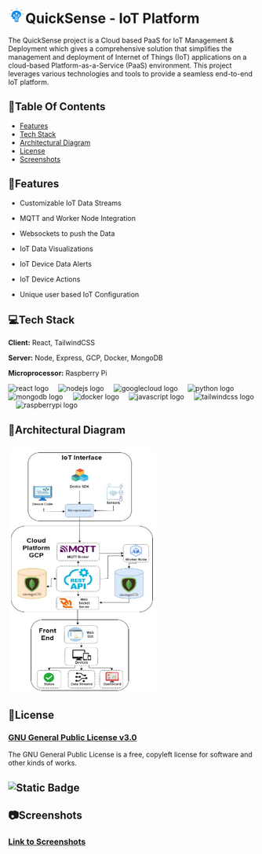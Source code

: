 <p><h1><img src="https://github.com/pratheek-raghunath/Cloud-Based-PaaS-A-Real-Time-Visualization-and-Managing-IoT-Deployments/blob/main/GUI/cloudpaas/src/assets/logo.png?raw=true" height="32" width="35" alt="react logo" />QuickSense - IoT Platform</h1></p><a name="about"></a>

 
The QuickSense project is a Cloud based PaaS for IoT Management & Deployment which gives a comprehensive solution that simplifies the management and deployment of Internet of Things (IoT) applications on a cloud-based Platform-as-a-Service (PaaS) environment. This project leverages various technologies and tools to provide a seamless end-to-end IoT platform.


## 📝Table Of Contents
- [Features](#features-)
- [Tech Stack](#tech-stack-)
- [Architectural Diagram](#architectural-diagram-)
- [License](#license)
- [Screenshots](#screenshots-)

  

## 📌Features <a name="features"></a>

  

- Customizable IoT Data Streams

- MQTT and Worker Node Integration

- Websockets to push the Data

- IoT Data Visualizations

- IoT Device Data Alerts

- IoT Device Actions

- Unique user based IoT Configuration

  

## 💻Tech Stack <a name="tech_stack"></a>

  

**Client:** React, TailwindCSS

  

**Server:** Node, Express, GCP, Docker, MongoDB

  

**Microprocessor:** Raspberry Pi



<div align="left">
  <img src="https://cdn.jsdelivr.net/gh/devicons/devicon/icons/react/react-original.svg" height="40" alt="react logo"  />
  <img width="12" />
  <img src="https://cdn.jsdelivr.net/gh/devicons/devicon/icons/nodejs/nodejs-original.svg" height="40" alt="nodejs logo"  />
  <img width="12" />
  <img src="https://cdn.jsdelivr.net/gh/devicons/devicon/icons/googlecloud/googlecloud-original.svg" height="40" alt="googlecloud logo"  />
  <img width="12" />
  <img src="https://cdn.jsdelivr.net/gh/devicons/devicon/icons/python/python-original.svg" height="40" alt="python logo"  />
  <img width="12" />
  <img src="https://cdn.jsdelivr.net/gh/devicons/devicon/icons/mongodb/mongodb-original.svg" height="40" alt="mongodb logo"  />
  <img width="12" />
  <img src="https://cdn.jsdelivr.net/gh/devicons/devicon/icons/docker/docker-original.svg" height="40" alt="docker logo"  />
  <img width="12" />
  <img src="https://cdn.jsdelivr.net/gh/devicons/devicon/icons/javascript/javascript-original.svg" height="40" alt="javascript logo"  />
  <img width="12" />
  <img src="https://cdn.jsdelivr.net/gh/devicons/devicon/icons/tailwindcss/tailwindcss-original-wordmark.svg" height="40" alt="tailwindcss logo"  />
  <img width="12" />
  <img src="https://cdn.jsdelivr.net/gh/devicons/devicon/icons/raspberrypi/raspberrypi-original.svg" height="40" alt="raspberrypi logo"  />
</div>


  

## 🔮Architectural Diagram <a name="architectural_diagram"></a>

  

###

<img  src="https://github.com/pratheek-raghunath/Cloud-Based-PaaS-A-Real-Time-Visualization-and-Managing-IoT-Deployments/blob/main/Screenshots/Architectural%20Diagram%202.jpg?raw=true"  alt="architecture diagram"  width="300"  height="500"  />

###
## 📄License <a name="license"></a>
### [GNU General Public License v3.0](https://choosealicense.com/licenses/gpl-3.0/)
The GNU General Public License is a free, copyleft license for software and other kinds of works.
## ![Static Badge](https://img.shields.io/badge/License-GPL%203.0-blue)


## 📷Screenshots <a name="screenshots"></a>

### [Link to Screenshots](https://github.com/pratheek-raghunath/QuickSense-IoT-Platform/tree/main/Screenshots)